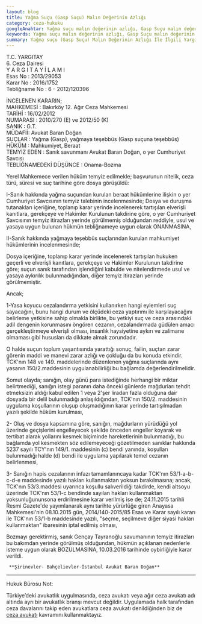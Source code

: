 ```yaml
---
layout: blog
title: Yağma Suçu (Gasp Suçu) Malın Değerinin Azlığı
category: ceza-hukuku
googleAnahtar: Yağma suçu malın değerinin azlığı, Gasp Suçu malın değeri yargıtay kararı, Ceza avukatı, ağır ceza avukatı, bahçelievler avukat, Şirinevler avukat, istanbul ceza avukatı, hukuk bürosu
keywords: Yağma suçu malın değerinin azlığı, Gasp Suçu malın değerinin azlığı, Ceza avukatı, yağma suçunun cezası, ağır ceza avukatı, bakırköy avukat, ataköy avukat, istanbul avukat, ceza avukatı arıyorum istanbul, hukuk bürosu
summary: Yağma suçu (Gasp Suçu) Malın Değerinin Azlığı İle İlgili Yargıtay Kararları, Yağmaya Teşebbüs ve Cezalandırma, Yağma Suçu Yol Kesme
---
```


T.C.
YARGITAY        
6. Ceza Dairesi           
Y A R G I T A Y  İ L A M I            
Esas No	: 2013/29053                
Karar No	: 2016/1752                 
Tebliğname No	: 6 - 2012/120396      

İNCELENEN KARARIN;              
MAHKEMESİ 	: Bakırköy 12. Ağır Ceza Mahkemesi          
TARİHİ	: 16/02/2012          
NUMARASI	: 2010/270 (E) ve 2012/50 (K)         
SANIK	: G.T.          
MÜDAFİİ: Avukat Baran Doğan           
SUÇLAR	: Yağma (Gasp), yağmaya teşebbüs (Gasp suçuna teşebbüs)          
HÜKÜM	: Mahkumiyet, Beraat                
TEMYİZ EDEN	: Sanık savunmanı Avukat Baran Doğan, o yer Cumhuriyet Savcısı              
TEBLİĞNAMEDEKİ DÜŞÜNCE	: Onama-Bozma

Yerel Mahkemece verilen hüküm temyiz edilmekle; başvurunun nitelik, ceza türü, süresi ve suç tarihine göre dosya görüşüldü:

I-Sanık hakkında yağma suçundan kurulan beraat hükümlerine ilişkin o yer Cumhuriyet Savcısının temyiz talebinin incelenmesinde; 
Dosya ve duruşma tutanakları içeriğine, toplanıp karar yerinde incelenerek tartışılan elverişli kanıtlara, gerekçeye ve Hakimler Kurulunun takdirine göre, o yer Cumhuriyet Savcısının temyiz itirazları yerinde görülmemiş olduğundan reddiyle, usul ve yasaya uygun bulunan hükmün tebliğnameye uygun olarak ONANMASINA,

II-Sanık hakkında yağmaya teşebbüs suçlarından kurulan mahkumiyet hükümlerinin incelenmesinde; 

Dosya içeriğine, toplanıp karar yerinde incelenerek tartışılan hukuken geçerli ve elverişli kanıtlara, gerekçeye ve Hakimler Kurulunun takdirine göre; suçun sanık tarafından işlendiğini kabulde ve nitelendirmede usul ve yasaya aykırılık bulunmadığından, diğer temyiz itirazları yerinde görülmemiştir.

Ancak;

1-Yasa koyucu cezalandırma yetkisini kullanırken hangi eylemleri suç sayacağını, bunu hangi durum ve ölçüdeki ceza yaptırımı ile karşılayacağını belirleme yetkisine sahip olmakla birlikte, bu yetkiyi suç ve ceza arasındaki adil dengenin korunmasını öngören cezanın, cezalandırmada güdülen amacı gerçekleştirmeye elverişli olması, insanlık haysiyetine aykırı ve zalimane olmaması gibi hususları da dikkate almak zorundadır.

O halde suçun toplum yaşantısında yarattığı sonuç, failin, suçtan zarar görenin maddi ve manevi zarar azlığı ve çokluğu da bu konuda etkindir. TCK'nın 148 ve 149. maddelerinde düzenlenen yağma suçlarında aynı yasanın 150/2.maddesinin uygulanabilirliği bu bağlamda değerlendirilmelidir.

Somut olayda; sanığın, olay günü para istediğinde herhangi bir miktar belirtmediği, sanığın istegi paranın daha önceki günlerde mağdurları tehdit etmeksizin aldığı kabul edilen 1 veya 2'şer liradan fazla olduğuna dair dosyada bir delil bulunmadığı anlaşıldığından, TCK'nın 150/2. maddesinin uygulama koşullarının oluşup oluşmadığının karar yerinde tartışılmadan yazılı şekilde hüküm kurulması, 

2- Oluş ve dosya kapsamına göre, sanığın, mağdurların yürüdüğü yol üzerinde geçişlerini engelleyecek şekilde önceden engeller koyarak ve tertibat alarak yollarını kesmek biçiminde hareketlerinin bulunmadığı, bu bağlamda yol kesmekten söz edilemeyeceği gözetilmeden sanıklar hakkında 5237 sayılı TCY'nın 149/1. maddesinin (c) bendi yanında, koşulları bulunmadığı halde (d) bendi ile uygulama yapılarak temel cezanın belirlenmesi, 

3- Sanığın hapis cezalarının infazı tamamlanıncaya kadar TCK'nın 53/1-a-b-c-d-e maddesinde yazılı hakları kullanmaktan yoksun bırakılmasına; ancak, TCK'nın 53/3.maddesi uyarınca koşullu salıverildiği takdirde, kendi altsoyu üzerinde TCK'nın 53/1-c bendinde sayılan hakları kullanmaktan yoksunluğununsona erdirilmesine karar verilmiş ise de; 24.11.2015 tarihli Resmi Gazete'de yayımlanarak aynı tarihte yürürlüğe giren Anayasa Mahkemesi'nin 08.10.2015 gün, 2014/140-2015/85 Esas ve Karar sayılı kararı ile TCK'nın 53/1-b maddesinde yazılı, "seçme, seçilmeve diğer siyasi hakları kullanmaktan" ibaresinin iptal edilmiş olması,


Bozmayı gerektirmiş, sanık Gençay Tayranoğlu savumanının temyiz itirazları bu bakımdan yerinde görülmüş olduğundan, hükmün açıklanan nedenlerle isteme uygun olarak BOZULMASINA, 10.03.2016 tarihinde oybirliğiyle karar verildi. 
	 
	 
	 **Şirinevler- Bahçelievler-İstanbul Avukat Baran Doğan**
______________________________________________________________________________________________________________________________________	 
Hukuk Bürosu Not:

Türkiye’deki avukatlık uygulmasında, ceza avukatı veya ağır ceza avukatı adı altında ayrı bir avukatlık branşı mevcut değildir. Uygulamada halk tarafından ceza davalarını takip eden avukatlara ceza avukatı denildiğinden biz de [ceza avukatı](https://barandogan.av.tr/blog/ceza-hukuku/ceza-avukatinin-islevi.html) kavramını kullanmaktayız.

